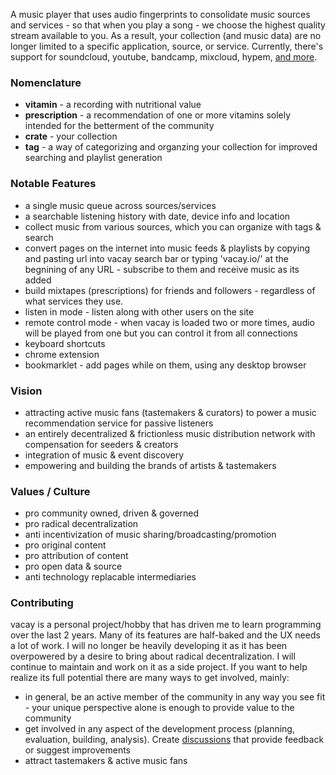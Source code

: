 A music player that uses audio fingerprints to consolidate music sources and services - so that when you play a song - we choose the highest quality stream available to you. As a result, your collection (and music data) are no longer limited to a specific application, source, or service. Currently, there's support for soundcloud, youtube, bandcamp, mixcloud, hypem, [and more](https://vacay.io/discussion/41).

### Nomenclature
* **vitamin** - a recording with nutritional value
* **prescription** - a recommendation of one or more vitamins solely intended for the betterment of the community
* **crate** - your collection
* **tag** - a way of categorizing and organzing your collection for improved searching and playlist generation

### Notable Features
* a single music queue across sources/services
* a searchable listening history with date, device info and location
* collect music from various sources, which you can organize with tags & search
* convert pages on the internet into music feeds & playlists by copying and pasting url into vacay search bar or typing 'vacay.io/' at the begnining of any URL - subscribe to them and receive music as its added
* build mixtapes (prescriptions) for friends and followers - regardless of what services they use.
* listen in mode - listen along with other users on the site
* remote control mode - when vacay is loaded two or more times, audio will be played from one but you can control it from all connections
* keyboard shortcuts
* chrome extension
* bookmarklet - add pages while on them, using any desktop browser

### Vision
* attracting active music fans (tastemakers & curators) to power a music recommendation service for passive listeners
* an entirely decentralized & frictionless music distribution network with compensation for seeders & creators
* integration of music & event discovery
* empowering and building the brands of artists & tastemakers

### Values / Culture
* pro community owned, driven & governed
* pro radical decentralization
* anti incentivization of music sharing/broadcasting/promotion
* pro original content
* pro attribution of content
* pro open data & source
* anti technology replacable intermediaries

### Contributing
vacay is a personal project/hobby that has driven me to learn programming over the last 2 years. Many of its features are half-baked and the UX needs a lot of work. I will no longer be heavily developing it as it has been overpowered by a desire to bring about radical decentralization. I will continue to maintain and work on it as a side project. If you want to help realize its full potential there are many ways to get involved, mainly:

* in general, be an active member of the community in any way you see fit - your unique perspective alone is enough to provide value to the community
* get involved in any aspect of the development process (planning, evaluation, building, analysis). Create [discussions](https://vacay.io/discussions) that provide feedback or suggest improvements
* attract tastemakers & active music fans
